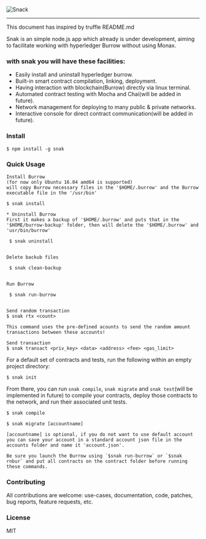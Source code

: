 ![Snack](https://thumb.ibb.co/bWVvmS/snack.png "Snack")

-----------------------

This document has inspired by truffle README.md

Snak is an simple node.js app which already is under development, aiming to facilitate working with hyperledger Burrow without using Monax.

### with snak you will have these facilities:

* Easily install and uninstall hyperledger burrow.
* Built-in smart contract compilation, linking, deployment.
* Having interaction with blockchain(Burrow) directly via linux terminal.
* Automated contract testing with Mocha and Chai(will be added in future).
* Network management for deploying to many public & private networks.
* Interactive console for direct contract communication(will be added in future).

### Install

```
$ npm install -g snak
```

### Quick Usage
```
Install Burrow
(for now only Ubuntu 16.04 amd64 is supported)
will copy Burrow necessary files in the '$HOME/.burrow' and the Burrow executable file in the '/usr/bin'

$ snak install

```
```
* Uninstall Burrow
First it makes a backup of '$HOME/.burrow' and puts that in the '$HOME/burrow-backup' folder, then will delete the '$HOME/.burrow' and 'usr/bin/burrow'

 $ snak uninstall
 
```
```
Delete backub files

 $ snak clean-backup
 
```
```
Run Burrow

 $ snak run-burrow
 
```

```
Send random transaction
$ snak rtx <count>

This command uses the pre-defined acounts to send the random amount transactions between these accounts! 
```
```
Send transaction
$ snak transact <priv_key> <data> <address> <fee> <gas_limit>

```

For a default set of contracts and tests, run the following within an empty project directory:

```
$ snak init
```

From there, you can run `snak compile`, `snak migrate` and `snak test`(will be implemented in future) to compile your contracts, deploy those contracts to the network, and run their associated unit tests.

```
$ snak compile

$ snak migrate [accountname]

[accountname] is optional, if you do not want to use default account you can save your account in a standard account json file in the accounts folder and name it 'account.json'.

Be sure you launch the Burrow using `$snak run-burrow` or `$snak rnbur` and put all contracts on the contract folder before running these commands.
```

### Contributing
All contributions are welcome: use-cases, documentation, code, patches, bug reports, feature requests, etc. 
### License

MIT
